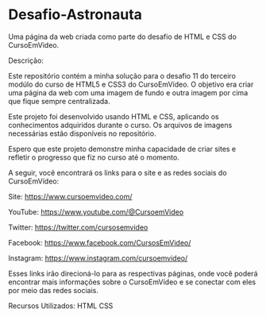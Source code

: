 # Desafio-Astronauta

Uma página da web criada como parte do desafio de HTML e CSS do CursoEmVideo.

Descrição:

Este repositório contém a minha solução para o desafio 11 do terceiro modúlo do curso de HTML5 e CSS3 do CursoEmVídeo. O objetivo era criar uma página da web com uma imagem de fundo e outra imagem por cima que fique sempre centralizada.

Este projeto foi desenvolvido usando HTML e CSS, aplicando os conhecimentos adquiridos durante o curso. Os arquivos de imagens necessárias estão disponíveis no repositório.

Espero que este projeto demonstre minha capacidade de criar sites e refletir o progresso que fiz no curso até o momento.

A seguir, você encontrará os links para o site e as redes sociais do CursoEmVídeo:

Site: https://www.cursoemvideo.com/

YouTube: https://www.youtube.com/@CursoemVideo

Twitter: https://twitter.com/cursosemvideo

Facebook: https://www.facebook.com/CursosEmVideo/

Instagram: https://www.instagram.com/cursoemvideo/

Esses links irão direcioná-lo para as respectivas páginas, onde você poderá encontrar mais informações sobre o CursoEmVídeo e se conectar com eles por meio das redes sociais.

Recursos Utilizados: HTML CSS
